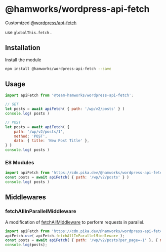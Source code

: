 # @hamworks/wordpress-api-fetch

Customized [@wordpress/api-fetch](https://developer.wordpress.org/block-editor/packages/packages-api-fetch/) 

use `globalThis.fetch` .

## Installation

Install the module

```bash
npm install @hamworks/wordpress-api-fetch --save
```

## Usage

```js
import apiFetch from '@team-hamworks/wordpress-api-fetch';

// GET
let posts = await apiFetch( { path: '/wp/v2/posts' } )
console.log( posts )

// POST
let posts = await apiFetch( {
	path: '/wp/v2/posts/1',
	method: 'POST',
	data: { title: 'New Post Title' },
} )
console.log( posts )
```


### ES Modules

```js
import apiFetch from 'https://cdn.pika.dev/@hamworks/wordpress-api-fetch';
const posts = await apiFetch( { path: '/wp/v2/posts' } )
console.log( posts )
```

## Middlewares

### fetchAllInParallelMiddleware

A modification of [fetchAllMiddleware](https://github.com/WordPress/gutenberg/blob/master/packages/api-fetch/src/middlewares/fetch-all-middleware.js)  to perform requests in parallel.

```js
import apiFetch from 'https://cdn.pika.dev/@hamworks/wordpress-api-fetch';
apiFetch.use( apiFetch.fetchAllInParallelMiddleware );
const posts = await apiFetch( { path: '/wp/v2/posts?per_page=-1' }, { mode: 'cors'} );
console.log(posts);
```
